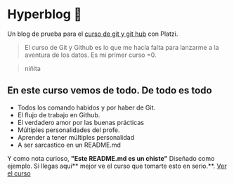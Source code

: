 # Hyperblog 📒
Un blog de prueba para el [curso de git y git hub](https://platzi.com/clases/git-github/ "curso de git y git hub") con Platzi.
>El curso de Git y Github es lo que me hacía falta para lanzarme a la aventura de los datos. Es mi primer curso =0.

>niñita

## En este curso vemos de todo. De todo es todo

- Todos los comando habidos y por haber de Git.
- El flujo de trabajo en Github.
- El verdadero amor por las buenas prácticas
- Múltiples personalidades del profe.
- Aprender a tener múltiples personalidad
- A ser sarcastico en un README.md

Y como nota curioso, **"Este README.md es un chiste"** Diseñado como ejemplo. Si llegas aquí** mejor ve el curso que tomarte esto en serio.**. [Ver el curso  ](https://platzi.com/clases/git-github/ "Ver el curso  ")
